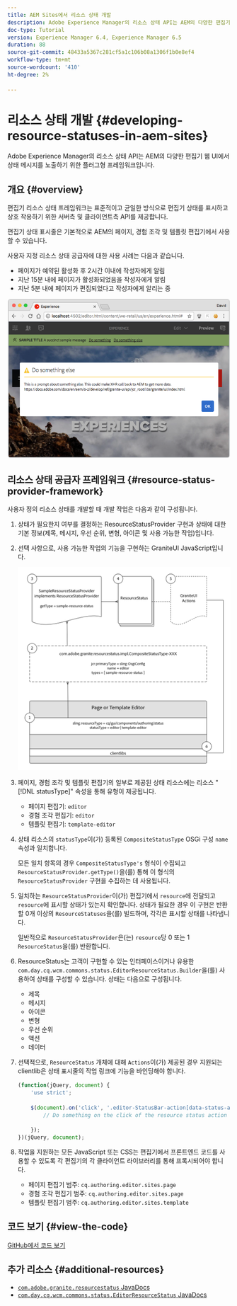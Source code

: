 ```yaml
---
title: AEM Sites에서 리소스 상태 개발
description: Adobe Experience Manager의 리소스 상태 API는 AEM의 다양한 편집기 웹 UI에서 상태 메시지를 노출하기 위한 플러그형 프레임워크입니다.
doc-type: Tutorial
version: Experience Manager 6.4, Experience Manager 6.5
duration: 88
source-git-commit: 48433a5367c281cf5a1c106b08a1306f1b0e8ef4
workflow-type: tm+mt
source-wordcount: '410'
ht-degree: 2%

---
```



# 리소스 상태 개발 {#developing-resource-statuses-in-aem-sites}

Adobe Experience Manager의 리소스 상태 API는 AEM의 다양한 편집기 웹 UI에서 상태 메시지를 노출하기 위한 플러그형 프레임워크입니다.

## 개요 {#overview}

편집기 리소스 상태 프레임워크는 표준적이고 균일한 방식으로 편집기 상태를 표시하고 상호 작용하기 위한 서버측 및 클라이언트측 API를 제공합니다.

편집기 상태 표시줄은 기본적으로 AEM의 페이지, 경험 조각 및 템플릿 편집기에서 사용할 수 있습니다.

사용자 지정 리소스 상태 공급자에 대한 사용 사례는 다음과 같습니다.

* 페이지가 예약된 활성화 후 2시간 이내에 작성자에게 알림
* 지난 15분 내에 페이지가 활성화되었음을 작성자에게 알림
* 지난 5분 내에 페이지가 편집되었다고 작성자에게 알리는 중

![AEM 편집기 리소스 상태 개요](assets/sample-editor-resource-status-screenshot.png)

## 리소스 상태 공급자 프레임워크 {#resource-status-provider-framework}

사용자 정의 리소스 상태를 개발할 때 개발 작업은 다음과 같이 구성됩니다.

1. 상태가 필요한지 여부를 결정하는 ResourceStatusProvider 구현과 상태에 대한 기본 정보(제목, 메시지, 우선 순위, 변형, 아이콘 및 사용 가능한 작업)입니다.
2. 선택 사항으로, 사용 가능한 작업의 기능을 구현하는 GraniteUI JavaScript입니다.

   ![리소스 상태 아키텍처](assets/sample-editor-resource-status-application-architecture.png)

3. 페이지, 경험 조각 및 템플릿 편집기의 일부로 제공된 상태 리소스에는 리소스 &quot;[!DNL statusType]&quot; 속성을 통해 유형이 제공됩니다.

   * 페이지 편집기: `editor`
   * 경험 조각 편집기: `editor`
   * 템플릿 편집기: `template-editor`

4. 상태 리소스의 `statusType`이(가) 등록된 `CompositeStatusType` OSGi 구성 `name` 속성과 일치합니다.

   모든 일치 항목의 경우 `CompositeStatusType's` 형식이 수집되고 `ResourceStatusProvider.getType()`을(를) 통해 이 형식의 `ResourceStatusProvider` 구현을 수집하는 데 사용됩니다.

5. 일치하는 `ResourceStatusProvider`이(가) 편집기에서 `resource`에 전달되고 `resource`에 표시할 상태가 있는지 확인합니다. 상태가 필요한 경우 이 구현은 반환할 0개 이상의 `ResourceStatuses`을(를) 빌드하며, 각각은 표시할 상태를 나타냅니다.

   일반적으로 `ResourceStatusProvider`은(는) `resource`당 0 또는 1 `ResourceStatus`을(를) 반환합니다.

6. ResourceStatus는 고객이 구현할 수 있는 인터페이스이거나 유용한 `com.day.cq.wcm.commons.status.EditorResourceStatus.Builder`을(를) 사용하여 상태를 구성할 수 있습니다. 상태는 다음으로 구성됩니다.

   * 제목
   * 메시지
   * 아이콘
   * 변형
   * 우선 순위
   * 액션
   * 데이터

7. 선택적으로, `ResourceStatus` 개체에 대해 `Actions`이(가) 제공된 경우 지원되는 clientlib은 상태 표시줄의 작업 링크에 기능을 바인딩해야 합니다.

   ```js
   (function(jQuery, document) {
       'use strict';
   
       $(document).on('click', '.editor-StatusBar-action[data-status-action-id="do-something"]', function () {
           // Do something on the click of the resource status action
   
       });
   })(jQuery, document);
   ```

8. 작업을 지원하는 모든 JavaScript 또는 CSS는 편집기에서 프론트엔드 코드를 사용할 수 있도록 각 편집기의 각 클라이언트 라이브러리를 통해 프록시되어야 합니다.

   * 페이지 편집기 범주: `cq.authoring.editor.sites.page`
   * 경험 조각 편집기 범주: `cq.authoring.editor.sites.page`
   * 템플릿 편집기 범주: `cq.authoring.editor.sites.template`

## 코드 보기 {#view-the-code}

[GitHub에서 코드 보기](https://github.com/Adobe-Consulting-Services/acs-aem-samples/tree/master/bundle/src/main/java/com/adobe/acs/samples/resourcestatus/impl/SampleEditorResourceStatusProvider.java)

## 추가 리소스 {#additional-resources}

* [`com.adobe.granite.resourcestatus` JavaDocs](https://helpx.adobe.com/experience-manager/6-5/sites/developing/using/reference-materials/javadoc/com/adobe/granite/resourcestatus/package-summary.html)
* [`com.day.cq.wcm.commons.status.EditorResourceStatus` JavaDocs](https://helpx.adobe.com/experience-manager/6-5/sites/developing/using/reference-materials/javadoc/com/day/cq/wcm/commons/status/EditorResourceStatus.html)
